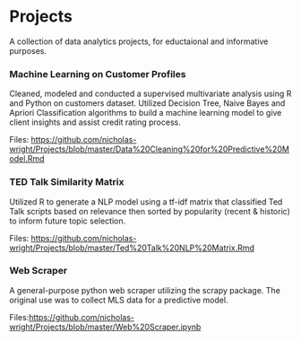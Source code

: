 # Projects
A collection of data analytics projects, for eductaional and informative purposes.

### Machine Learning on Customer Profiles

Cleaned, modeled and conducted a supervised multivariate analysis using R and Python on customers dataset. Utilized Decision Tree, Naive Bayes and Apriori Classification algorithms to build a machine learning model to give client insights and assist credit rating process. 

Files: https://github.com/nicholas-wright/Projects/blob/master/Data%20Cleaning%20for%20Predictive%20Model.Rmd

### TED Talk Similarity Matrix

Utilized R to generate a NLP model using a tf-idf matrix that classified Ted Talk scripts based on relevance then sorted by popularity (recent & historic) to inform future topic selection.

Files: https://github.com/nicholas-wright/Projects/blob/master/Ted%20Talk%20NLP%20Matrix.Rmd

### Web Scraper

A general-purpose python web scraper utilizing the scrapy package. The original use was to collect MLS data for a predictive model. 

Files:https://github.com/nicholas-wright/Projects/blob/master/Web%20Scraper.ipynb
